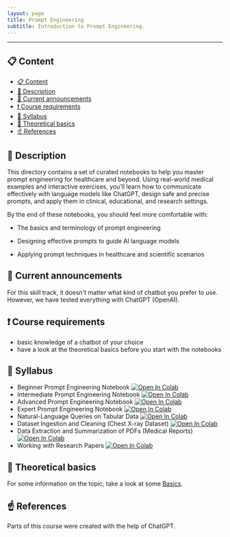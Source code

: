 ```yaml
---
layout: page
title: Prompt Engineering
subtitle: Introduction to Prompt Engineering.
---
```


---

## 📋 Content
- [📋 Content](#-content)
- [📄 Description](#-description)
- [📣 Current announcements](#-current-announcements)
- [❗ Course requirements](#-course-requirements)
- [📒 Syllabus](#-syllabus)
- [📝 Theoretical basics](#-theoretical-basics)
- [☝️ References](#️-references)


## 📄 Description
This directory contains a set of curated notebooks to help you master prompt engineering for healthcare and beyond. Using real-world medical examples and interactive exercises, you’ll learn how to communicate effectively with language models like ChatGPT, design safe and precise prompts, and apply them in clinical, educational, and research settings.

By the end of these notebooks, you should feel more comfortable with:

  - The basics and terminology of prompt engineering
  
  - Designing effective prompts to guide AI language models
  
  - Applying prompt techniques in healthcare and scientific scenarios

## 📣 Current announcements
For this skill track, it doesn't matter what kind of chatbot you prefer to use. However, we have tested everything with ChatGPT (OpenAI). 


## ❗ Course requirements
- basic knowledge of a chatbot of your choice
- have a look at the theoretical basics before you start with the notebooks


## 📒 Syllabus
- Beginner Prompt Engineering Notebook <a href="https://colab.research.google.com/github/University-Clinic-of-Neuroradiology/python-bootcamp/blob/main/notebooks/PrmptEng/eginner_Prompt_Engineering_Notebook.ipnyb"><img src="https://colab.research.google.com/assets/colab-badge.svg" alt="Open In Colab"/></a>
- Intermediate Prompt Engineering Notebook <a href="https://colab.research.google.com/github/University-Clinic-of-Neuroradiology/python-bootcamp/blob/main/notebooks/PrmptEng/Intermediate_Prompt_Engineering_NotebookV2.ipynb"><img src="https://colab.research.google.com/assets/colab-badge.svg" alt="Open In Colab"/></a>
- Advanced Prompt Engineering Notebook <a href="https://colab.research.google.com/github/University-Clinic-of-Neuroradiology/python-bootcamp/blob/main/notebooks/PrmptEng/Advanced_Prompt_Engineering_I_Notebook_V2.ipynb"><img src="https://colab.research.google.com/assets/colab-badge.svg" alt="Open In Colab"/></a>
- Expert Prompt Engineering Notebook <a href="https://colab.research.google.com/github/University-Clinic-of-Neuroradiology/python-bootcamp/blob/main/notebooks/PrmptEng/Expert_Prompt_Engineering_Notebook.ipynb"><img src="https://colab.research.google.com/assets/colab-badge.svg" alt="Open In Colab"/></a>
- Natural-Language Queries on Tabular Data <a href="https://colab.research.google.com/github/University-Clinic-of-Neuroradiology/python-bootcamp/blob/main/notebooks/PrmptEng/1.ipynb"><img src="https://colab.research.google.com/assets/colab-badge.svg" alt="Open In Colab"/></a>
- Dataset Ingestion and Cleaning (Chest X-ray Dataset) <a href="https://colab.research.google.com/github/University-Clinic-of-Neuroradiology/python-bootcamp/blob/main/notebooks/PrmptEng/2.ipynb"><img src="https://colab.research.google.com/assets/colab-badge.svg" alt="Open In Colab"/></a>
- Data Extraction and Summarization of PDFs (Medical Reports) <a href="https://colab.research.google.com/github/University-Clinic-of-Neuroradiology/python-bootcamp/blob/main/notebooks/PrmptEng/3.ipynb"><img src="https://colab.research.google.com/assets/colab-badge.svg" alt="Open In Colab"/></a>
- Working with Research Papers <a href="https://colab.research.google.com/github/University-Clinic-of-Neuroradiology/python-bootcamp/blob/main/notebooks/PrmptEng/4.ipynb"><img src="https://colab.research.google.com/assets/colab-badge.svg" alt="Open In Colab"/></a>

## 📝 Theoretical basics
For some information on the topic, take a look at some [Basics](./prompt.html).


## ☝️ References
Parts of this course were created with the help of ChatGPT.
